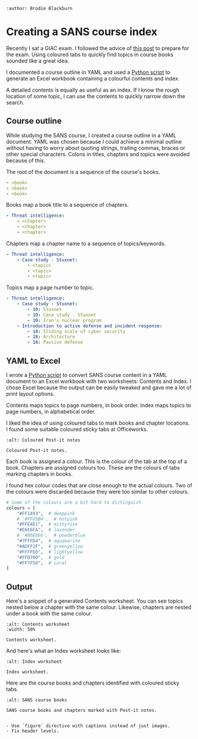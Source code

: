 ```{post} 17 November, 2021
:author: Brodie Blackburn
```
# Creating a SANS course index

Recently I sat a GIAC exam. I followed the advice of [this post](https://tisiphone.net/2015/08/18/giac-testing/) to prepare for the exam. Using coloured tabs to quickly find topics in course books sounded like a great idea.

I documented a course outline in YAML and used a [Python script](https://github.com/eidorb/sans-index) to generate an Excel workbook containing a colourful contents and index.

A detailed contents is equally as useful as an index. If I know the rough location of some topic, I can use the contents to quickly narrow down the search.


## Course outline

While studying the SANS course, I created a course outline in a YAML document. YAML was chosen because I could achieve a minimal outline without having to worry about quoting strings, trailing commas, braces or other special characters. Colons in titles, chapters and topics were avoided because of this.

The root of the document is a sequence of the course's books.

```yaml
- <book>
- <book>
- <book>
```

Books map a book title to a sequence of chapters.

```yaml
- Threat intelligence:
    - <chapter>
    - <chapter>
    - <chapter>
```

Chapters map a chapter name to a sequence of topics/keywords.

```yaml
- Threat intelligence:
    - Case study - Stuxnet:
        - <topic>
        - <topic>
        - <topic>
```

Topics map a page number to topic.

```yaml
- Threat intelligence:
    - Case study - Stuxnet:
        - 10: Stuxnet
        - 10: Case study - Stuxnet
        - 10: Iran's nuclear program
    - Introduction to active defense and incident response:
        - 18: Sliding scale of cyber security
        - 18: Architecture
        - 18: Passive defense
```


## YAML to Excel

I wrote a [Python script](https://github.com/eidorb/sans-index) to convert SANS course content in a YAML document to an Excel workbook with two worksheets: Contents and Index. I chose Excel because the output can be easily tweaked and gave me a lot of print layout options.

Contents maps topics to page numbers, in book order. Index maps topics to page numbers, in alphabetical order.

I liked the idea of using coloured tabs to mark books and chapter locations. I found some suitable coloured sticky tabs at Officeworks.

```{figure} sans-course-contents-and-index-for-giac-exams/sticky-tabs.jpeg
:alt: Coloured Post-it notes

Coloured Post-it notes.
```

Each book is assigned a colour. This is the colour of the tab at the top of a book. Chapters are assigned colours too. These are the colours of tabs marking chapters in books.

I found hex colour codes that are close enough to the actual colours. Two of the colours were discarded because they were too similar to other colours.

```python
# Some of the colours are a bit hard to distinguish.
colours = [
    "#FF1493",  # deeppink
    # '#FF69B4',  # hotpink
    "#FFE4E1",  # mistyrose
    "#E6E6FA",  # lavender
    # '#B0E0E6',  # powderblue
    "#7FFFD4",  # aquamarine
    "#ADFF2F",  # greenyellow
    "#FFFFE0",  # lightyellow
    "#FFD700",  # gold
    "#FF7F50",  # coral
]
```


## Output

Here's a snippet of a generated Contents worksheet. You can see topics nested below a chapter with the same colour. Likewise, chapters are nested under a book with the same colour.

```{figure} sans-course-contents-and-index-for-giac-exams/contents-worksheet.png
:alt: Contents worksheet
:width: 50%

Contents worksheet.
```

And here's what an Index worksheet looks like:

```{figure} sans-course-contents-and-index-for-giac-exams/index-worksheet.png
:alt: Index worksheet

Index worksheet.
```

Here are the course books and chapters identified with coloured sticky tabs.

```{figure} sans-course-contents-and-index-for-giac-exams/sans-course-books.jpeg
:alt: SANS course books

SANS course books and chapters marked with Post-it notes.
```

```{update} 17 May, 2024

- Use `figure` directive with captions instead of just images.
- Fix header levels.
```

